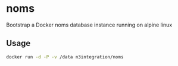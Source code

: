 # noms
Bootstrap a Docker noms database instance running on alpine linux

## Usage

```bash
docker run -d -P -v /data n3integration/noms
```

